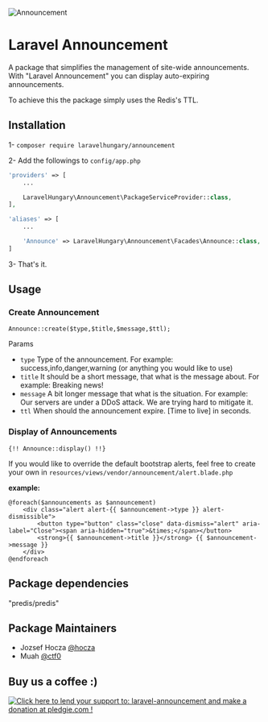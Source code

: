 ![Announcement](http://demo.hocza.com/github/laravel-announcement/laravel-announcement.png)
# Laravel Announcement

A package that simplifies the management of site-wide announcements. With "Laravel Announcement" you can display auto-expiring announcements.

To achieve this the package simply uses the Redis's TTL.

## Installation

1- `composer require laravelhungary/announcement`

2- Add the followings to `config/app.php`

```php
'providers' => [
    ...

    LaravelHungary\Announcement\PackageServiceProvider::class,
],

'aliases' => [
    ...

    'Announce' => LaravelHungary\Announcement\Facades\Announce::class,
]
```
3- That's it.

## Usage

### Create Announcement
`Announce::create($type,$title,$message,$ttl);`

Params
* `type` Type of the announcement. For example: success,info,danger,warning (or anything you would like to use)
* `title` It should be a short message, that what is the message about. For example: Breaking news!
* `message` A bit longer message that what is the situation. For example: Our servers are under a DDoS attack. We are trying hard to mitigate it.
* `ttl` When should the announcement expire. [Time to live] in seconds.

### Display of Announcements
`{!! Announce::display() !!}`

If you would like to override the default bootstrap alerts, feel free to create your own in `resources/views/vendor/announcement/alert.blade.php`

**example:**

```blade
@foreach($announcements as $announcement)
    <div class="alert alert-{{ $announcement->type }} alert-dismissible">
        <button type="button" class="close" data-dismiss="alert" aria-label="Close"><span aria-hidden="true">&times;</span></button>
        <strong>{{ $announcement->title }}</strong> {{ $announcement->message }}
    </div>
@endforeach
```

## Package dependencies

"predis/predis"

Package Maintainers
---
* Jozsef Hocza [@hocza](https://github.com/hocza)
* Muah [@ctf0](https://github.com/ctf0)

Buy us a coffee :)
---
<a href='https://pledgie.com/campaigns/32748'><img alt='Click here to lend your support to: laravel-announcement and make a donation at pledgie.com !' src='https://pledgie.com/campaigns/32748.png?skin_name=chrome' border='0' ></a>
